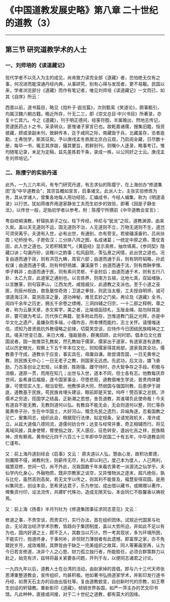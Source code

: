 # 《中国道教发展史略》第八章 二十世纪的道教（3）

------

## 第三节 研究道教学术的人士

### 一、刘师培的《读道藏记》

现代学者不以先入为主的成见，尚肯致力读完全部《道藏》者，恐怕绝无仅有之事，何况进而能深通丹经内典，从事研究，别有心得与发现者，更不易觏。民国以来，学者浏览部分《道藏》而作有笔记者，唯见刘师培《读道藏记》一文而已，如其《自序》所云：

西晋以前，道书篇目，略见《抱朴子·遐览篇》，次则甄鸾《笑道论》，颇事甄引，均属汉魏六朝古籍。晚近所存，什无二三，即《崇文总目·中兴书目》所著录，亦复十亡其六。今之《道藏》，刊于明正德间，经箓符图，半属晚出，然地志传记，旁逮医药占卜之书，采录转众，匪惟诸子家言已也。故乾嘉诸儒，搜集旧籍，恒资彼藏，顾或录副未刊，致鲜传本，迄于咸同之际，南藏毁于兵，北藏虽存，览者逾勘，士弗悦学，斯其征矣。予以庚戌孟冬旅居北京白云观，乃启阅全藏，日尽数十册，每毕一书，辄志其序跋，撮其要旨，若鲜别刊，则嘱仆人迻录，略事考订。惟均随笔记录，未足为定稿，兹先差拣若干条，录成一帙，以公同好之士云。庚戌孟冬刘师培记。”

### 二、陈撄宁的实验丹道

此外，一九三六年间，有专门研究丹道，有志求仙的陈撄宁，在上海创办“修道集团”及“中华道教会”，其宗旨概如宣言，启事诸文。此派人士，主张实验修炼为务，其从学诸人，曾集各地每人用功经验，汇编成书，今经人编集，称为《明道语录》以行世。犹如蒋维乔用道家静坐工夫而生初步的效验，即著《因是子静坐法》，以传世一般，足贻初学者以参考。附：陈撄宁所撰前《中华道教会宣言》：

粤自崆峒演教，轩辕执弟子之仪。柱下传经，仲尼与“犹龙”之叹。道教渊源，由来久矣。盖以天无道则不运，国无道则不治，人无道则不立，万物无道则不生，道岂可须臾离乎。夫道有入世，必有出世，有通别，亦有旁支。若彼磻溪垂钓，吕尚扶周；圮桥授书，子房佐汉；三分排八阵之图，名成诸葛；一统定中原之鼎，策仗青田，此入世之道也。又若积精累气，《黄庭经》显示真修，抽坎填离，《参同契》隐藏口诀；勾漏丹砂，谈稚川之韵事；松风庭院，羡弘景之闲情，此出世之道也。况复由道而通于政，则有洪范九畴，周官六部；由道而通于兵，则有阴符韬略，孙武权谋；由道而通于儒，则有仲舒扬雄、濂溪康节；由道而通于法，则有商鞅李悝、申子韩非；由道而通于医，则有素问灵枢、千金肘后；由道而通于术，则有五行八卦、太乙九宫，此道家之通别也。以言炼养，则南方五祖，北地七真，双延绪脉，以言醮箓，则句容茅山，江西龙虎，咸擅威仪，此道教之支派也。至于小道之巫医，则辰州祝由，救急屡惊奇效；卫道之拳技，则武当太极，工夫授自明师，诚可谓道海汪洋，莫测高深之量，道功神秘，难觅玄妙之门矣。再论及《道藏》全书，阅四千余年之历史，拥五千余卷之缥缃，三洞四辅之归宗，一十二部之释例，尊之者，称为云篆天章，赤文紫字，美之者，比喻琅函琼札，玉版金绳，姑勿辩其是非，要可据为考证。历代佚亡典籍，犹多附此而存，岂惟道教门庭之光辉，亦是中华文化之遗产，虽嫌杂而多端，小儒咋舌，所幸博而能约，志士关怀。请慢嗤迷信，须知乃昔贤抵抗外教侵略之前锋，切莫笑空谈，应恃作今日团结民族精神之工具。嗟夫!世变已亟，来日大难，强敌狼吞，群夷鸱顾，此何时耶。倡本位文化救国说者，固一致推崇孔教矣，然孔教始于儒家，儒家出于道家，有道家遂有道教，试以历史眼光，观察上下五千年本位文化，则知儒家得其局部，道家竟其全功，儒教善于守成，道教长于应变，事实具在，毋庸自谦。故尝谓吾国，一日无黄帝之教，则民族无中心；一日无老子之教，则国家无远虑。先武功，后文治，雄飞奋励，乃古圣创业之宏规，以柔弱，胜刚强，雌守待时，亦大智争存之手段。积极与消极，道原一贯，而用在知几；出世与入世，道本不同，但士各有志。他教每厌弃世间，妄希身后福报，遂今国家事业，尽堕悲观，道教倡唯生学说，首贵肉体健康，可使现实人生，相当安慰。他教侈讲大同，然弱国与强国同教，后患伊于胡底，道教基于民族，苟民族肯埋头建设，眼前即是天堂。呜呼！筦百家之总钥，济儒术之穷途，揽国学之结晶，正新潮之思想，舍吾道教，其谁堪负此使命哉！今夫有道自不能无教，无教则道何以弘，有教自不能无会，无会则道何以整，同仁等忝属黄帝子孙，生在中华国土，大好河山，慨念先民之遗烈，异端角逐，忍看国教之沦亡，爰集同志，组织此会，根据现行法律，拟定规条，呈请党政机关，准许成立。从兹大道偕八德同流，道儒何妨合作；达变与经常并重，奇正相辅而行。将见禹域风披，具身使臂，臂使指之效，天人感应，征危转安，逢凶化吉之祥，民族精神，庶有赖焉。黄帝纪元四千六百三十三年即中华民国二十有五年，中华道教会同仁谨布。

又：前上海丹道刻经会《启事》文云： 原夫道以人弘，慧由心发，故积功累德，则魔障不侵，阐教利生，则薪传无尽，利人即以利己，度己本为度人，人己两利，福慧双修，世间一切，尚不外此，况我国数千年来羲农黄老一派源流之仙学乎。夫仙学内化身心，外融物质，既非宗教家之谈空，又异惟物派之逐末，超凡绝俗，孰与比伦，虽然高则高矣，若无文字以传之，则其利不能普及，福慧安得双圆。是用纠集同志，创设本会，至希贤达君子，乐为参加，成出借以藏书，或赐赠以著作，俾集资付印，设法流传，共建旷代殊功，造成无限天仙，本会同仁不胜馨香以祷祝焉。

又：前上海《扬善》半月刊社为《修道集团事征求同志意见》文云：

修道之事，不贵空谈，而贵实行，实行办法，首在组织团体。试观近代国家与社会，无论政治经济学术宗教，皆趋向于集团制度，盖以大势所迫，非如此不足以有为也，国内好道之士，颇不乏人，其数当以万计。然一考其现状，多为环境所困，不能实行，抱道终身，于事何补，非但财力薄弱者有此遗憾，即富厚之家，亦不免蹉跎岁月，成效难期，其弊皆由于缺乏一完美组织之故耳，同人等筹画至再，认为今日若言修道，决非个人之心思、财力孤立独行者，所能胜任，必须合群策群力以赴之，始克有济，兹特将最关紧要各问题，开列于左，以便同志诸君之讨论。

一九四九年以后，道教人士在台湾的活动，由赵家焯的首倡，即与六十三代天师张恩溥重整道教会，宣传组织，均甚积极。他如著书弘扬道家学术，并影印发行道书丹经，如萧天石主办的自由出版社等。复由道教蜕变，自创新时代的宗教，如王寒生创设的轩辕教。重新影印《道藏》，倾销世界各国，如严一萍主办的艺文印书馆。凡此种种，直接或间接，对于二十世纪之道教，都有莫大的因缘。

